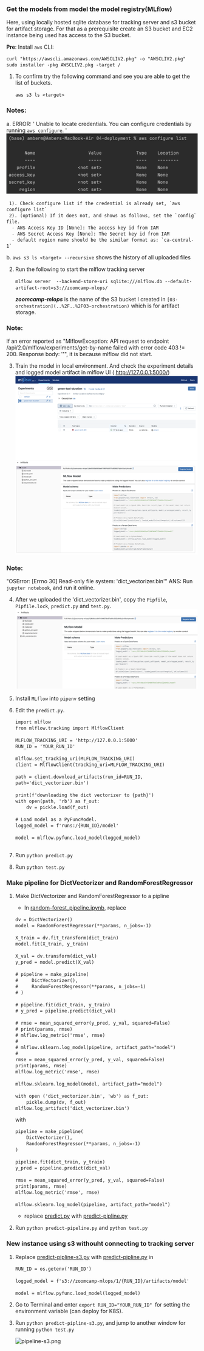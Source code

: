 ### Get the models from model the model registry(MLflow)
Here, using locally hosted sqlite database for tracking server and s3 bucket for artifact storage. 
For that as a prerequisite create an S3 bucket and EC2 instance being used has access to the S3 bucket. 

**Pre**: Install `aws` CLI:  
``` 
curl "https://awscli.amazonaws.com/AWSCLIV2.pkg" -o "AWSCLIV2.pkg"
sudo installer -pkg AWSCLIV2.pkg -target /
```
1. To confirm try the following command and see you are able to get the list of buckets.

    `aws s3 ls <target>`
### Notes:
a. ERROR: ' Unable to locate credentials. You can configure credentials by running `aws configure`. '
    ![awsconfig.png](imgs%2Fawsconfig.png)

     1). Check configure list if the credential is already set, `aws configure list`
     2). (optional) If it does not, and shows as follows, set the `config` file.
      - AWS Access Key ID [None]: The access key id from IAM 
      - AWS Secret Access Key [None]: The Secret key id from IAM
      - default region name should be the similar format as: `ca-central-1`

b. `aws s3 ls <target> --recursive` shows the history of all uploaded files

2. Run the following to start the mlflow tracking server

    `mlflow server  --backend-store-uri sqlite:///mlflow.db --default-artifact-root=s3://zoomcamp-mlops/`

    ***zoomcamp-mlops*** is the name of the S3 bucket I created in `[03-orchestration](..%2F..%2F03-orchestration)` which is for artifact storage.

### Note: 

If an error reported as "MlflowException: API request to endpoint /api/2.0/mlflow/experiments/get-by-name failed with error code 403 != 200. Response body: ''", it is because mlflow did not start.

3. Train the model in local environment. And check the experiment details and logged model artifact in mlflow UI ( http://127.0.0.1:5000/)
![awsartifact.png](imgs%2Fawsartifact.png)
![mlflowartifact.png](imgs%2Fmlflowartifact.png)
### Note: 
"OSError: [Errno 30] Read-only file system: 'dict_vectorizer.bin'"
ANS: Run `jupyter notebook`, and run it online.

4. After we uploaded the 'dict_vectorizer.bin', copy the `Pipfile`, `Pipfile.lock`, `predict.py` and `test.py`.
![mlflowbin.png](imgs%2Fmlflowbin.png)

5. Install `MLflow` into `pipenv` setting
6. Edit the `predict.py`.
    ```
   import mlflow
    from mlflow.tracking import MlflowClient
    
    MLFLOW_TRACKING_URI = 'http://127.0.0.1:5000'
    RUN_ID = 'YOUR_RUN_ID'
    
    mlflow.set_tracking_uri(MLFLOW_TRACKING_URI)
    client = MlflowClient(tracking_uri=MLFLOW_TRACKING_URI)
    
    path = client.download_artifacts(run_id=RUN_ID, path='dict_vectorizer.bin')
    
    print(f'downloading the dict vectorizer to {path}')
    with open(path, 'rb') as f_out:
        dv = pickle.load(f_out)
    
    # Load model as a PyFuncModel.
    logged_model = f'runs:/{RUN_ID}/model'
    
    model = mlflow.pyfunc.load_model(logged_model)


    ```
7. Run `python predict.py`
8. Run `python test.py`

### Make pipeline for DictVectorizer and RandomForestRegressor
1. Make DictVectorizer and RandomForestRegressor to a pipline
   - In [random-forest_pipeline.ipynb](random-forest_pipeline.ipynb), replace 
    ```
    dv = DictVectorizer()
    model = RandomForestRegressor(**params, n_jobs=-1)

    X_train = dv.fit_transform(dict_train)
    model.fit(X_train, y_train)

    X_val = dv.transform(dict_val)
    y_pred = model.predict(X_val)

    # pipeline = make_pipeline(
    #     DictVectorizer(),
    #     RandomForestRegressor(**params, n_jobs=-1)
    # )

    # pipeline.fit(dict_train, y_train)
    # y_pred = pipeline.predict(dict_val)

    # rmse = mean_squared_error(y_pred, y_val, squared=False)
    # print(params, rmse)
    # mlflow.log_metric('rmse', rmse)
    #
    # mlflow.sklearn.log_model(pipeline, artifact_path="model")
    #
    rmse = mean_squared_error(y_pred, y_val, squared=False)
    print(params, rmse)
    mlflow.log_metric('rmse', rmse)

    mlflow.sklearn.log_model(model, artifact_path="model")

    with open ('dict_vectorizer.bin', 'wb') as f_out:
        pickle.dump(dv, f_out)
    mlflow.log_artifact('dict_vectorizer.bin')
   ```
   with 
    ```
    pipeline = make_pipeline(
        DictVectorizer(),
        RandomForestRegressor(**params, n_jobs=-1)
    )

    pipeline.fit(dict_train, y_train)
    y_pred = pipeline.predict(dict_val)

    rmse = mean_squared_error(y_pred, y_val, squared=False)
    print(params, rmse)
    mlflow.log_metric('rmse', rmse)

    mlflow.sklearn.log_model(pipeline, artifact_path="model")
    ```
   - replace [predict.py](predict.py) with [predict-pipline.py](predict-pipline.py)

2. Run `python predict-pipeline.py` and `python test.py`

### New instance using s3 withouht connecting to tracking server 

1. Replace [predict-pipline-s3.py](predict-pipline-s3.py) with [predict-pipline.py](predict-pipline.py) in 
   ```
   RUN_ID = os.getenv('RUN_ID')
      
   logged_model = f's3://zoomcamp-mlops/1/{RUN_ID}/artifacts/model'

   model = mlflow.pyfunc.load_model(logged_model)
   ```
2. Go to Terminal and enter `export RUN_ID="YOUR_RUN_ID" `for setting the environment variable (can deploy for K8S).
3. Run `python predict-pipline-s3.py`, and jump to another window for running `python test.py`

   ![pipeline-s3.png](imgs%2Fpipeline-s3.png)